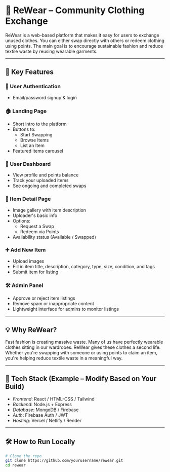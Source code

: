 # 👚 ReWear – Community Clothing Exchange

ReWear is a web-based platform that makes it easy for users to exchange unused clothes. You can either swap directly with others or redeem clothing using points. The main goal is to encourage sustainable fashion and reduce textile waste by reusing wearable garments.

---

## 🌟 Key Features

### 🔐 User Authentication
- Email/password signup & login

### 🏠 Landing Page
- Short intro to the platform
- Buttons to:
  - Start Swapping
  - Browse Items
  - List an Item
- Featured items carousel

### 👤 User Dashboard
- View profile and points balance
- Track your uploaded items
- See ongoing and completed swaps

### 👗 Item Detail Page
- Image gallery with item description
- Uploader's basic info
- Options:
  - Request a Swap
  - Redeem via Points
- Availability status (Available / Swapped)

### ➕ Add New Item
- Upload images
- Fill in item title, description, category, type, size, condition, and tags
- Submit item for listing

### 🛠️ Admin Panel
- Approve or reject item listings
- Remove spam or inappropriate content
- Lightweight interface for admins to monitor listings

---

## 💡 Why ReWear?

Fast fashion is creating massive waste. Many of us have perfectly wearable clothes sitting in our wardrobes. ReWear gives these clothes a second life. Whether you're swapping with someone or using points to claim an item, you're helping reduce textile waste in a meaningful way.

---

## 🚀 Tech Stack (Example – Modify Based on Your Build)

- *Frontend*: React / HTML-CSS / Tailwind
- *Backend*: Node.js + Express
- *Database*: MongoDB / Firebase
- *Auth*: Firebase Auth / JWT
- *Hosting*: Vercel / Netlify / Render

---

## 🛠️ How to Run Locally

```bash
# Clone the repo
git clone https://github.com/yourusername/rewear.git
cd rewear
